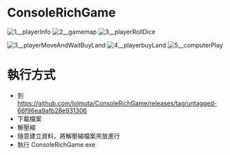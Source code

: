 # ConsoleRichGame

![1__playerInfo](https://user-images.githubusercontent.com/19727471/207271396-c5df1f69-2f2a-4ae0-be3d-a92e145ad856.png)
![2__gamemap](https://user-images.githubusercontent.com/19727471/207271426-9dcb7325-cb18-42b3-a722-7e6046d444da.png)
![3__playerRollDice](https://user-images.githubusercontent.com/19727471/207271502-e8307c2f-a0c7-4a01-b4e8-057d98389f39.png)

![3__playerMoveAndWaitBuyLand](https://user-images.githubusercontent.com/19727471/207271453-88188639-d63c-420a-9b0c-b3d3fb965844.png)
![4__playerbuyLand](https://user-images.githubusercontent.com/19727471/207271588-65399f95-789a-45a8-abf8-762b94f31050.png)
![5__computerPlay](https://user-images.githubusercontent.com/19727471/207271628-a9b98a54-6f38-441f-a6c4-297d9bf7a671.png)


# 執行方式
- 到 https://github.com/lolmuta/ConsoleRichGame/releases/tag/untagged-66f96ea9afb28e931306
- 下載檔案
- 解壓縮
- 隨意建立資料，將解壓縮檔案夾放進行
- 執行 ConsoleRichGame.exe 
